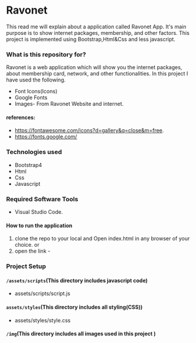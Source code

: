 # Ravonet #
This read me will explain about a application called Ravonet App. It's main purpose is to show internet packages, membership, and other factors. 
This project is implemented using Bootstrap,Html&Css and less javascript.

### What is this repository for? ###
   Ravonet is a web application which will show you the internet packages, about membership card, network, and other functionalities. In this project I have used 
   the following.
   * Font Icons(Icons)
   * Google Fonts
   * Images- From Ravonet Website and internet.
  
  #### references: ####
  * https://fontawesome.com/icons?d=gallery&q=close&m=free.
  * https://fonts.google.com/
  
### Technologies used ###
 * Bootstrap4
 * Html
 * Css
 * Javascript

### Required Software Tools ###
  * Visual Studio Code.

#### How to run the application ####
1. clone the repo to your local and Open index.html in any browser of your choice.
or 
2. open the link - 

### Project Setup ###

#### `/assets/scripts`(This directory includes javascript code) ####
  * assets/scripts/script.js    
#### `assets/styles`(This directory includes all styling(CSS)) ####
  *	assets/styles/style.css 
  
#### `/img`(This directory includes all images used in this project ) ####
